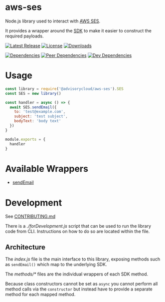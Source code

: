 # aws-ses

Node.js library used to interact with [AWS SES](https://aws.amazon.com/ses/).

It provides a wrapper around the [SDK](https://docs.aws.amazon.com/AWSJavaScriptSDK/latest/AWS/SES.html) to make it easier to construct the required payloads.

[![Latest Release](https://img.shields.io/github/release/advisorycloud/aws-ses.svg)](https://github.com/advisorycloud/aws-ses/releases) [![License](https://img.shields.io/github/license/advisorycloud/aws-ses)](LICENSE.md) [![Downloads](https://img.shields.io/npm/dm/@advisorycloud/aws-ses)](https://www.npmjs.com/package/@advisorycloud/aws-ses)

[![Dependencies](https://img.shields.io/david/advisorycloud/aws-ses)](https://david-dm.org/advisorycloud/aws-ses) [![Peer Dependencies](https://img.shields.io/david/peer/advisorycloud/aws-ses)](https://david-dm.org/advisorycloud/aws-ses?type=peer) [![Dev Dependencies](https://img.shields.io/david/dev/advisorycloud/aws-ses)](https://david-dm.org/advisorycloud/aws-ses?type=dev)

# Usage

```javascript
const library = require('@advisorycloud/aws-ses').SES
const SES = new library()

const handler = async () => {
  await SES.sendEmail({
    to: 'test@example.com',
    subject: 'test subject',
    bodyText: 'body text'
  })
}

module.exports = {
  handler
}
```

# Available Wrappers

* [sendEmail](methods/sendEmail/README.md)

# Development

See [CONTRIBUTING.md](CONTRIBUTING.md#pull-requests)

There is a _./forDevelopment.js_ script that can be used to run the library code from CLI.  Instructions on how to do so are located within the file.

## Architecture

The _index.js_ file is the main interface to this library, exposing methods such as `sendEmail()` which map to the underlying SDK.

The _methods/*_ files are the individual wrappers of each SDK method.

Because class constructors cannot be set as `async` you cannot perform all method calls via the `constructor` but instead have to provide a separate method for each mapped method.
